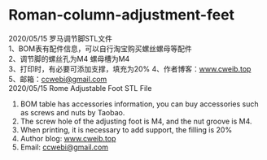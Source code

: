 # Roman-column-adjustment-feet

2020/05/15 罗马调节脚STL文件  
1、BOM表有配件信息，可以自行淘宝购买螺丝螺母等配件  
2、调节脚的螺丝孔为M4 螺母槽为M4  
3、打印时，有必要可添加支撑，填充为20% 
4、作者博客：www.cweib.top  
5、邮箱：ccwebi@gmail.com  
2020/05/15 Rome Adjustable Foot STL File  
1. BOM table has accessories information, you can buy accessories such as screws and nuts by Taobao.
2. The screw hole of the adjusting foot is M4, and the nut groove is M4.
3. When printing, it is necessary to add support, the filling is 20%
4. Author blog: www.cweib.top 
5. Email: ccwebi@gmail.com
